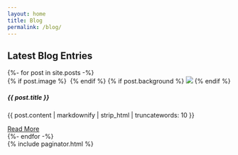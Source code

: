 ```yaml
---
layout: home
title: Blog
permalink: /blog/
---
```


<section class="blog_section layout_padding">
  <div class="container">
    <div class="heading_container">
      <h2>
        Latest Blog Entries
      </h2>
    </div>
    <div class="row">
      {%- for post in site.posts -%}
      <div class="col-md-6 col-lg-4 mx-auto">
        <div class="box">
          <div class="img-box">
            <!-- If customer.name = "anonymous" -->
            {% if post.image %}
            <img src="{{ post.image }}" alt="">
            {% endif %}
            {% if post.background %}
            <img src="{{ post.background }}" />
            {% endif %}
          </div>
          <div class="detail-box">
            <h5>
              {{ post.title }}
            </h5>
            <p>
              {{ post.content | markdownify | strip_html | truncatewords: 10 }}
            </p>
            <a href="{{ post.url }}">
              Read More
            </a>
          </div>
        </div>
      </div>
      {%- endfor -%}
    </div>
    {% include paginator.html %}
  </div>
</section>